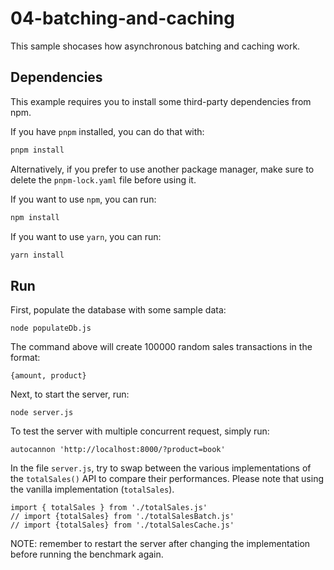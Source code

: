 # 04-batching-and-caching

This sample shocases how asynchronous batching and caching work.

## Dependencies

This example requires you to install some third-party dependencies from npm.

If you have `pnpm` installed, you can do that with:

```bash
pnpm install
```

Alternatively, if you prefer to use another package manager, make sure to delete
the `pnpm-lock.yaml` file before using it.

If you want to use `npm`, you can run:

```bash
npm install
```

If you want to use `yarn`, you can run:

```bash
yarn install
```

## Run

First, populate the database with some sample data:

```
node populateDb.js
```

The command above will create 100000 random sales transactions in the format:

```
{amount, product}
```

Next, to start the server, run:

```
node server.js
```

To test the server with multiple concurrent request, simply run:

```
autocannon 'http://localhost:8000/?product=book'
```

In the file `server.js`, try to swap between the various implementations of the
`totalSales()` API to compare their performances. Please note that using the
vanilla implementation (`totalSales`).

```
import { totalSales } from './totalSales.js'
// import {totalSales} from './totalSalesBatch.js'
// import {totalSales} from './totalSalesCache.js'
```

NOTE: remember to restart the server after changing the implementation before
running the benchmark again.
